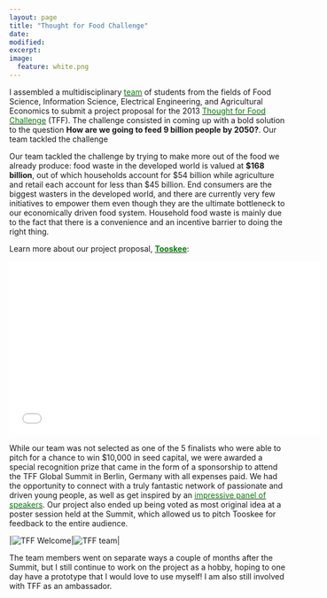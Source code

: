 ```yaml
---
layout: page
title: "Thought for Food Challenge"
date: 
modified:
excerpt:
image:
  feature: white.png
---
```

I assembled a multidisciplinary <a href="http://tffchallenge.com/posts/text/detail/81/#.VB8YY_LeX2M"><span style="color:green">team</span></a> of students from the fields of Food Science, Information Science, Electrical Engineering, and Agricultural Economics to submit a project proposal for the 2013 <a href="http://tffchallenge.com"><span style="color:green">Thought for Food Challenge</span></a> (TFF). The challenge consisted in coming up with a bold solution to the question **How are we going to feed 9 billion people by 2050?**. Our team tackled the challenge  


Our team tackled the challenge by trying to make more out of the food we already produce: food waste in the developed world is valued at **$168 billion**, out of which households account for $54 billion while agriculture and retail each account for less than $45 billion. End consumers are the biggest wasters in the developed world, and there are currently very few initiatives to empower them even though they are the ultimate bottleneck to our economically driven food system. Household food waste is mainly due to the fact that there is a convenience and an incentive barrier to doing the right thing. 

Learn more about our project proposal, <a href="http://www.tooskee.com"><span style="color:green">**Tooskee**</span></a>:

<iframe width="560" height="315" src="//www.youtube.com/embed/MtWa9sBSmXY" frameborder="0" allowfullscreen></iframe>


While our team was not selected as one of the 5 finalists who were able to pitch for a chance to win $10,000 in seed capital, we were awarded a special recognition prize that came in the form of a sponsorship to attend the TFF Global Summit in Berlin, Germany with all expenses paid. We had the opportunity to connect with a truly fantastic network of passionate and driven young people, as well as get inspired by an <a href="http://tffchallenge.com/summit"><span style="color:green">impressive panel of speakers</span></a>. Our project also ended up being voted as most original idea at a poster session held at the Summit, which allowed us to pitch Tooskee for feedback to the entire audience.  

|![TFF Welcome](http://jadeproulx.com/images/tff-2013.jpg)|![TFF team](http://jadeproulx.com/images/tff-team.jpg)|

The team members went on separate ways a couple of months after the Summit, but I still continue to work on the project as a hobby, hoping to one day have a prototype that I would love to use myself! I am also still involved with TFF as an ambassador.
